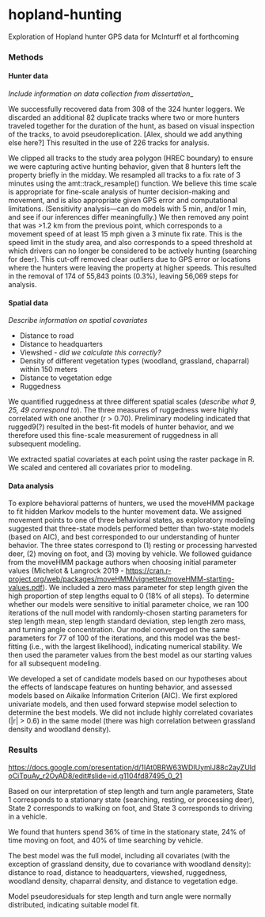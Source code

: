 # hopland-hunting
Exploration of Hopland hunter GPS data for McInturff et al forthcoming

### Methods

#### Hunter data

_Include information on data collection from dissertation__

We successfully recovered data from 308 of the 324 hunter loggers. We discarded an additional 82 duplicate tracks where two or more hunters traveled together for the duration of the hunt, as based on visual inspection of the tracks, to avoid pseudoreplication. [Alex, should we add anything else here?] This resulted in the use of 226 tracks for analysis.

We clipped all tracks to the study area polygon (HREC boundary) to ensure we were capturing active hunting behavior, given that 8 hunters left the property briefly in the midday. We resampled all tracks to a fix rate of 3 minutes using the amt::track_resample() function. We believe this time scale is appropriate for fine-scale analysis of hunter decision-making and movement, and is also appropriate given GPS error and computational limitations. (Sensitivity analysis—can do models with 5 min, and/or 1 min, and see if our inferences differ meaningfully.) We then removed any point that was >1.2 km from the previous point, which corresponds to a movement speed of at least 15 mph given a 3 minute fix rate. This is the speed limit in the study area, and also corresponds to a speed threshold at which drivers can no longer be considered to be actively hunting (searching for deer). This cut-off removed clear outliers due to GPS error or locations where the hunters were leaving the property at higher speeds. This resulted in the removal of 174 of 55,843 points (0.3%), leaving 56,069 steps for analysis. 


#### Spatial data

_Describe information on spatial covariates_

- Distance to road
- Distance to headquarters
- Viewshed - _did we calculate this correctly?_
- Density of different vegetation types (woodland, grassland, chaparral) within 150 meters
- Distance to vegetation edge
- Ruggedness

We quantified ruggedness at three different spatial scales (_describe what 9, 25, 49 correspond to_). The three measures of ruggedness were highly correlated with one another (r > 0.70). Preliminary modeling indicated that rugged9(?) resulted in the best-fit models of hunter behavior, and we therefore used this fine-scale measurement of ruggedness in all subsequent modeling.

We extracted spatial covariates at each point using the raster package in R. We scaled and centered all covariates prior to modeling. 

#### Data analysis

To explore behavioral patterns of hunters, we used the moveHMM package to fit hidden Markov models to the hunter movement data. We assigned movement points to one of three behavioral states, as exploratory modeling suggested that three-state models performed better than two-state models (based on AIC), and best corresponded to our understanding of hunter behavior. The three states correspond to (1) resting or processing harvested deer, (2) moving on foot, and (3) moving by vehicle. We followed guidance from the moveHMM package authors when choosing initial parameter values (Michelot & Langrock 2019 - https://cran.r-project.org/web/packages/moveHMM/vignettes/moveHMM-starting-values.pdf). We included a zero mass parameter for step length given the high proportion of step lengths equal to 0 (18% of all steps). To determine whether our models were sensitive to initial parameter choice, we ran 100 iterations of the null model with randomly-chosen starting parameters for step length mean, step length standard deviation, step length zero mass, and turning angle concentration. Our model converged on the same parameters for 77 of 100 of the iterations, and this model was the best-fitting (i.e., with the largest likelihood), indicating numerical stability. We then used the parameter values from the best model as our starting values for all subsequent modeling.

We developed a set of candidate models based on our hypotheses about the effects of landscape features on hunting behavior, and assessed models based on Aikaike Information Criterion (AIC). We first explored univariate models, and then used forward stepwise model selection to determine the best models. We did not include highly correlated covariates (|r| > 0.6) in the same model (there was high correlation between grassland density and woodland density).

### Results

https://docs.google.com/presentation/d/1IAt0BRW63WDIUymlJ88c2ayZUldoCiTpuAy_r2OyAD8/edit#slide=id.g1104fd87495_0_21

Based on our interpretation of step length and turn angle parameters, State 1 corresponds to a stationary state (searching, resting, or processing deer), State 2 corresponds to walking on foot, and State 3 corresponds to driving in a vehicle.

We found that hunters spend 36% of time in the stationary state, 24% of time moving on foot, and 40% of time searching by vehicle.

The best model was the full model, including all covariates (with the exception of grassland density, due to covariance with woodland density): distance to road, distance to headquarters, viewshed, ruggedness, woodland density, chaparral density, and distance to vegetation edge.

Model pseudoresiduals for step length and turn angle were normally distributed, indicating suitable model fit.
